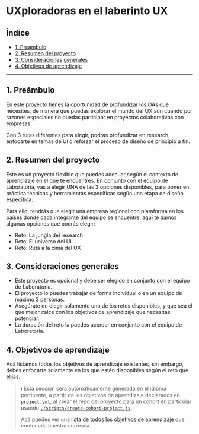 # UXploradoras en el laberinto UX

## Índice

- [1. Preámbulo](#1-preámbulo)
- [2. Resumen del proyecto](#2-resumen-del-proyecto)
- [3. Consideraciones generales](#3-consideraciones-generales)
- [4. Objetivos de aprendizaje](#4-objetivos-de-aprendizaje)

---

## 1. Preámbulo

En este proyecto tienes la oportunidad de profundizar los OAs que necesites, de manera
que puedas explorar el mundo del UX aún cuando por razones especiales no puedas participar
en proyectos colaborativos con empresas.

Con 3 rutas diferentes para elegir, podrás profundizar en research,
enfocarte en temas de UI o reforzar el proceso de diseño de principio a fin.

## 2. Resumen del proyecto

Este es un proyecto flexible que puedes adecuar según el contexto de aprendizaje
en el que te encuentres. En conjunto con el equipo de Laboratoria, vas a elegir
UNA de las 3 opciones disponibles, para poner en práctica técnicas y
herramientas específicas según una etapa de diseño específica.

Para ello, tendrás que elegir una empresa regional con plataforma en los países donde
cada integrante del equipo se encuentre, aquí te damos algunas opciones que
podrás elegir:

- Reto: La jungla del research
- Reto: El universo del UI
- Reto: Ruta a la cima del UX

## 3. Consideraciones generales

- Este proyecto es opcional y debe ser elegido en conjunto con el equipo de Laboratoria.
- El proyecto lo puedes trabajar de forma individual o en un equipo de máximo 3 personas.
- Asegúrate de elegir solamente uno de los retos disponibles, y que sea el que
mejor calce con los objetivos de aprendizaje que necesitas potenciar.
- La duración del reto la puedes acordar en conjunto con el equipo de Laboratoria.

## 4. Objetivos de aprendizaje

Acá listamos todos los objetivos de aprendizaje existentes, sin embargo, debes enfocarte
solamente en los que estén disponibles según el reto que elijas.

> ℹ️ Esta sección será automáticamente generada en el idioma pertinente, a partir
> de los objetivos de aprendizaje declarados en [`project.yml`](./project.yml),
> al crear el repo del proyecto para un cohort en particular usando
> [`./scripts/create-cohort-project.js`](../../scripts#create-cohort-project-coaches).
>
> Acá puedes ver una [lista de todos los objetivos de aprendizaje](../../learning-objectives/data.yml)
> que contempla nuestra currícula.
